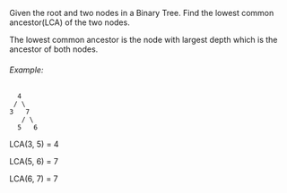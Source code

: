 Given the root and two nodes in a Binary Tree. Find the lowest common ancestor(LCA) of the two nodes.

The lowest common ancestor is the node with largest depth which is the ancestor of both nodes.


###### Example:
```
  4
 / \
3   7
   / \
  5   6
```

LCA(3, 5) = 4

LCA(5, 6) = 7

LCA(6, 7) = 7
